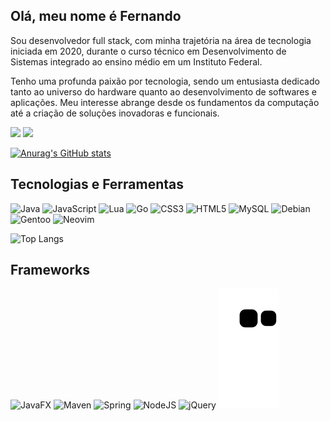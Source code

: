 ## Olá, meu nome é Fernando
Sou desenvolvedor full stack, com minha trajetória na área de tecnologia iniciada em 2020, durante o curso técnico em Desenvolvimento de Sistemas integrado ao ensino médio em um Instituto Federal.

Tenho uma profunda paixão por tecnologia, sendo um entusiasta dedicado tanto ao universo do hardware quanto ao desenvolvimento de softwares e aplicações. Meu interesse abrange desde os fundamentos da computação até a criação de soluções inovadoras e funcionais.

<div>

<a href = "mailto:contato@seu-usuário-aqui"><img loading="lazy" src="https://img.shields.io/badge/Gmail-D14836?style=for-the-badge&logo=gmail&logoColor=white" target="_blank"></a>
<a href="https://www.linkedin.com/in/seu-usuário-linkedln-aqui" target="_blank"><img loading="lazy" src="https://img.shields.io/badge/-LinkedIn-%230077B5?style=for-the-badge&logo=linkedin&logoColor=white" target="_blank"></a>   
</div>

[![Anurag's GitHub stats](https://github-readme-stats.vercel.app/api?username=Nandoaltz)](https://github.com/Nandoaltz/github-readme-stats)

## Tecnologias e Ferramentas
<div>

![Java](https://img.shields.io/badge/java-%23ED8B00.svg?style=for-the-badge&logo=openjdk&logoColor=white)
![JavaScript](https://img.shields.io/badge/javascript-%23323330.svg?style=for-the-badge&logo=javascript&logoColor=%23F7DF1E)
![Lua](https://img.shields.io/badge/lua-%232C2D72.svg?style=for-the-badge&logo=lua&logoColor=white)
![Go](https://img.shields.io/badge/go-%2300ADD8.svg?style=for-the-badge&logo=go&logoColor=white)
![CSS3](https://img.shields.io/badge/css3-%231572B6.svg?style=for-the-badge&logo=css3&logoColor=white)
![HTML5](https://img.shields.io/badge/html5-%23E34F26.svg?style=for-the-badge&logo=html5&logoColor=white)
![MySQL](https://img.shields.io/badge/mysql-4479A1.svg?style=for-the-badge&logo=mysql&logoColor=white)
![Debian](https://img.shields.io/badge/Debian-D70A53?style=for-the-badge&logo=debian&logoColor=white)
![Gentoo](https://img.shields.io/badge/Gentoo-54487A?style=for-the-badge&logo=gentoo&logoColor=white)
![Neovim](https://img.shields.io/badge/NeoVim-%2357A143.svg?&style=for-the-badge&logo=neovim&logoColor=white)
</div>

![Top Langs](https://github-readme-stats.vercel.app/api/top-langs/?username=Nandoaltz&layout=compact)

## Frameworks

![JavaFX](https://img.shields.io/badge/javafx-%23FF0000.svg?style=for-the-badge&logo=javafx&logoColor=white)
![Maven](https://img.shields.io/badge/apachemaven-C71A36.svg?style=for-the-badge&logo=apachemaven&logoColor=white)
![Spring](https://img.shields.io/badge/spring-%236DB33F.svg?style=for-the-badge&logo=spring&logoColor=white)
![NodeJS](https://img.shields.io/badge/node.js-6DA55F?style=for-the-badge&logo=node.js&logoColor=white)
![jQuery](https://img.shields.io/badge/jquery-%230769AD.svg?style=for-the-badge&logo=jquery&logoColor=white)
![snake animation](https://raw.githubusercontent.com/Nandoaltz/Nandoaltz/output/github-contribution-grid-snake2.svg)
